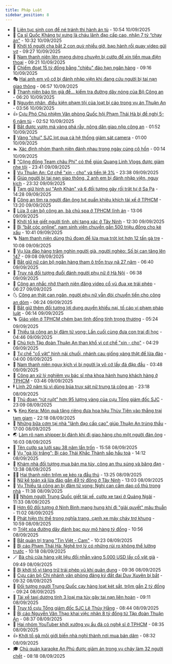 ```yaml
---
title: Pháp Luật
sidebar_position: 8
---
```


<!-- dantri-phap-luat:START -->
- 🌊 [Liên tục sinh con để né tránh thi hành án tù](https://dantri.com.vn/phap-luat/lien-tuc-sinh-con-de-ne-tranh-thi-hanh-an-tu-20250910172056556.htm) - 10:54 10/09/2025
- 🐲 [Ca sĩ Quốc Kháng tự xưng là cháu lãnh đạo cấp cao, nhận 7 tỷ “chạy án”](https://dantri.com.vn/phap-luat/ca-si-quoc-khang-tu-xung-la-chau-lanh-dao-cap-cao-nhan-7-ty-chay-an-20250910160407017.htm) - 10:32 10/09/2025
- 🌁 [Khởi tố người cha bắt 2 con quỳ nhiều giờ, bạo hành rồi quay video gửi vợ](https://dantri.com.vn/phap-luat/khoi-to-nguoi-cha-bat-2-con-quy-nhieu-gio-bao-hanh-roi-quay-video-gui-vo-20250910162121998.htm) - 09:27 10/09/2025
- 🎃 [Nam thanh niên lên mạng dựng chuyện bị cướp để xin tiền mua điện thoại](https://dantri.com.vn/phap-luat/nam-thanh-nien-len-mang-dung-chuyen-bi-cuop-de-xin-tien-mua-dien-thoai-20250910154349695.htm) - 09:21 10/09/2025
- 🦅 [Chiếm đoạt 15 tỷ đồng bằng &quot;chiêu&quot; đáo hạn ngân hàng](https://dantri.com.vn/phap-luat/chiem-doat-15-ty-dong-bang-chieu-dao-han-ngan-hang-20250910152700370.htm) - 09:16 10/09/2025
- 🎭 [Hai anh em vô cớ bị đánh nhập viện khi đang cứu người bị tai nạn giao thông](https://dantri.com.vn/phap-luat/hai-anh-em-vo-co-bi-danh-nhap-vien-khi-dang-cuu-nguoi-bi-tai-nan-giao-thong-20250910134637876.htm) - 06:57 10/09/2025
- 🤗 [Thanh niên báo tin giả để... kiểm tra đường dây nóng của Bộ Công an](https://dantri.com.vn/phap-luat/thanh-nien-bao-tin-gia-de-kiem-tra-duong-day-nong-cua-bo-cong-an-20250910122506670.htm) - 06:20 10/09/2025
- 🚀 [Nguyên nhân, điều kiện phạm tội của loạt bị cáo trong vụ án Thuận An](https://dantri.com.vn/phap-luat/nguyen-nhan-dieu-kien-pham-toi-cua-loat-bi-cao-trong-vu-an-thuan-an-20250910104531178.htm) - 03:56 10/09/2025
- 👍 [Cựu Phó Chủ nhiệm Văn phòng Quốc hội Phạm Thái Hà bị đề nghị 5-6 năm tù](https://dantri.com.vn/phap-luat/cuu-pho-chu-nhiem-van-phong-quoc-hoi-pham-thai-ha-bi-de-nghi-5-6-nam-tu-20250909225016803.htm) - 02:52 10/09/2025
- 🧐 [Bắt được vượn má vàng phá rẫy, nông dân giao nộp công an](https://dantri.com.vn/phap-luat/bat-duoc-vuon-ma-vang-pha-ray-nong-dan-giao-nop-cong-an-20250910075655904.htm) - 01:52 10/09/2025
- 🫶 [Vàng &quot;chui&quot;  SJC lọt qua cả hệ thống giám sát camera](https://dantri.com.vn/phap-luat/vang-chui-sjc-lot-qua-ca-he-thong-giam-sat-camera-20250909111046169.htm) - 01:00 10/09/2025
- 🏊 [Xác định nhóm thanh niên đánh nhau trong ngày cúng cô hồn](https://dantri.com.vn/phap-luat/xac-dinh-nhom-thanh-nien-danh-nhau-trong-ngay-cung-co-hon-20250909211759770.htm) - 00:14 10/09/2025
- 🌋 [&quot;Cộng đồng Team châu Phi&quot; có thể giúp Quang Linh Vlogs được giảm nhẹ tội](https://dantri.com.vn/phap-luat/cong-dong-team-chau-phi-co-the-giup-quang-linh-vlogs-duoc-giam-nhe-toi-20250910000836729.htm) - 23:41 09/09/2025
- 👹 [Vụ Thuận An: Cơ chế &quot;xin - cho&quot; và tiền lệ 3%](https://dantri.com.vn/phap-luat/vu-thuan-an-co-che-xin-cho-va-tien-le-3-20250909235332353.htm) - 23:38 09/09/2025
- 🫣 [Giúp người bị tai nạn giao thông, 2 anh em bị đánh nhập viện, nguy kịch](https://dantri.com.vn/phap-luat/giup-nguoi-bi-tai-nan-giao-thong-2-anh-em-bi-danh-nhap-vien-nguy-kich-20250909232441010.htm) - 23:32 09/09/2025
- 🎃 [Tạm giữ hình sự &quot;Anh Khàn&quot; và 6 đối tượng gây rối trật tự ở Sa Pa](https://dantri.com.vn/phap-luat/tam-giu-hinh-su-anh-khan-va-6-doi-tuong-gay-roi-trat-tu-o-sa-pa-20250909210900623.htm) - 14:28 09/09/2025
- 🌝 [Công an tìm ra người đàn ông tụt quần khiêu khích tài xế ở TPHCM](https://dantri.com.vn/phap-luat/cong-an-tim-ra-nguoi-dan-ong-tut-quan-khieu-khich-tai-xe-o-tphcm-20250909195756338.htm) - 13:20 09/09/2025
- 🚀 [Lừa 3 cán bộ công an, bà chủ spa ở TPHCM lĩnh án](https://dantri.com.vn/phap-luat/lua-3-can-bo-cong-an-ba-chu-spa-o-tphcm-linh-an-20250714133708445.htm) - 13:06 09/09/2025
- 🥷 [Khởi tố kẻ giết người tình, phi tang xác ở Tây Ninh](https://dantri.com.vn/phap-luat/khoi-to-ke-giet-nguoi-tinh-phi-tang-xac-o-tay-ninh-20250909172142643.htm) - 12:30 09/09/2025
- 👺 [Bị “bắt cóc online”, nam sinh viên chuyển gần 500 triệu đồng cho kẻ xấu](https://dantri.com.vn/phap-luat/bi-bat-coc-online-nam-sinh-vien-chuyen-gan-500-trieu-dong-cho-ke-xau-20250909160955508.htm) - 10:41 09/09/2025
- 🪜 [Nam thanh niên dùng thủ đoạn để lừa mua trót lọt hơn 12 tấn gà tre](https://dantri.com.vn/phap-luat/nam-thanh-nien-dung-thu-doan-de-lua-mua-trot-lot-hon-12-tan-ga-tre-20250909164403257.htm) - 10:08 09/09/2025
- 🦄 [Vụ lừa đảo hàng trăm nghìn người già, người nghèo: Số bị can tăng lên 147](https://dantri.com.vn/phap-luat/vu-lua-dao-hang-tram-nghin-nguoi-gia-nguoi-ngheo-so-bi-can-tang-len-147-20250909155440207.htm) - 09:08 09/09/2025
- 🦍 [Bắt giữ nữ cán bộ ngân hàng tham ô trốn truy nã 27 năm](https://dantri.com.vn/phap-luat/bat-giu-nu-can-bo-ngan-hang-tham-o-tron-truy-na-27-nam-20250909133325744.htm) - 06:40 09/09/2025
- 🌁 [Truy nã đối tượng đuổi đánh người phụ nữ ở Hà Nội](https://dantri.com.vn/phap-luat/truy-na-doi-tuong-duoi-danh-nguoi-phu-nu-o-ha-noi-20250909133607259.htm) - 06:38 09/09/2025
- 💯 [Công an nhắc nhở thanh niên đăng video cổ vũ đua xe trái phép](https://dantri.com.vn/phap-luat/cong-an-nhac-nho-thanh-nien-dang-video-co-vu-dua-xe-trai-phep-20250909124846327.htm) - 06:27 09/09/2025
- 🌜 [Công an thật can ngăn, người phụ nữ vẫn đòi chuyển tiền cho công an dỏm](https://dantri.com.vn/phap-luat/cong-an-that-can-ngan-nguoi-phu-nu-van-doi-chuyen-tien-cho-cong-an-dom-20250909123302345.htm) - 06:24 09/09/2025
- 👹 [Bắt giữ thêm đối tượng lợi dụng quyền khiếu nại, tố cáo vi phạm pháp luật](https://dantri.com.vn/phap-luat/bat-giu-them-doi-tuong-loi-dung-quyen-khieu-nai-to-cao-vi-pham-phap-luat-20250909130155508.htm) - 06:14 09/09/2025
- 🪜 [Giáo viên ở TPHCM chém bạn tình đồng tính trọng thương](https://dantri.com.vn/phap-luat/giao-vien-o-tphcm-chem-ban-tinh-dong-tinh-trong-thuong-20250909120135719.htm) - 05:24 09/09/2025
- 🦩 [Thiếu tá công an bị đâm tử vong: Lần cuối cùng đưa con trai đi học](https://dantri.com.vn/phap-luat/thieu-ta-cong-an-bi-dam-tu-vong-lan-cuoi-cung-dua-con-trai-di-hoc-20250909111103753.htm) - 04:46 09/09/2025
- 💂 [Chủ tịch Tập đoàn Thuận An than khổ vì cơ chế &quot;xin - cho&quot;](https://dantri.com.vn/phap-luat/chu-tich-tap-doan-thuan-an-than-kho-vi-co-che-xin-cho-20250909111653755.htm) - 04:29 09/09/2025
- 💃 [Tự chế &quot;cổ vật&quot; hình nải chuối, nhánh cau giống vàng thật để lừa đảo](https://dantri.com.vn/phap-luat/tu-che-co-vat-hinh-nai-chuoi-nhanh-cau-giong-vang-that-de-lua-dao-20250909095209258.htm) - 04:00 09/09/2025
- 🧐 [Nam thanh niên nguy kịch vì bị người lạ vô cớ lấy đá đập đầu](https://dantri.com.vn/phap-luat/nam-thanh-nien-nguy-kich-vi-bi-nguoi-la-vo-co-lay-da-dap-dau-20250909094700856.htm) - 03:48 09/09/2025
- 🤗 [Công an xử lý nghiêm vụ bác sĩ nha khoa hành hung khách hàng ở TPHCM](https://dantri.com.vn/phap-luat/cong-an-xu-ly-nghiem-vu-bac-si-nha-khoa-hanh-hung-khach-hang-o-tphcm-20250909082400098.htm) - 03:46 09/09/2025
- 🕴 [Lĩnh 20 năm tù vì dùng búa truy sát nữ trung tá công an](https://dantri.com.vn/phap-luat/linh-20-nam-tu-vi-dung-bua-truy-sat-nu-trung-ta-cong-an-20250908220616563.htm) - 23:18 08/09/2025
- 🐎 [Thủ đoạn “rút ruột” hơn 95 lượng vàng của cựu Tổng giám đốc SJC](https://dantri.com.vn/phap-luat/thu-doan-rut-ruot-hon-95-luong-vang-cua-cuu-tong-giam-doc-sjc-20250908215744963.htm) - 23:09 08/09/2025
- 🪜 [Kẹo Kera: Món quà tặng riêng đưa hoa hậu Thùy Tiên vào thẳng trại tạm giam](https://dantri.com.vn/phap-luat/keo-kera-mon-qua-tang-rieng-dua-hoa-hau-thuy-tien-vao-thang-trai-tam-giam-20250908234558339.htm) - 22:18 08/09/2025
- 🤭 [Những bữa cơm tại nhà &quot;lãnh đạo cấp cao&quot; giúp Thuận An trúng thầu](https://dantri.com.vn/phap-luat/nhung-bua-com-tai-nha-lanh-dao-cap-cao-giup-thuan-an-trung-thau-20250908223630255.htm) - 17:00 08/09/2025
- 🌏 [Làm rõ nam shipper bị đánh khi đi giao hàng cho một người đàn ông](https://dantri.com.vn/phap-luat/lam-ro-nam-shipper-bi-danh-khi-di-giao-hang-cho-mot-nguoi-dan-ong-20250908193334517.htm) - 16:03 08/09/2025
- 🎃 [Tên cướp sa lưới sau 38 năm lẩn trốn](https://dantri.com.vn/phap-luat/ten-cuop-sa-luoi-sau-38-nam-lan-tron-20250908195745751.htm) - 15:58 08/09/2025
- 🗽 [Vụ &quot;gà lôi trắng&quot;: Bị cáo Thái Khắc Thành sắp hầu toà](https://dantri.com.vn/phap-luat/vu-ga-loi-trang-bi-cao-thai-khac-thanh-sap-hau-toa-20250908210037586.htm) - 14:12 08/09/2025
- 🌁 [Khám nhà đối tượng mua bán ma túy, công an thu súng và băng đạn](https://dantri.com.vn/phap-luat/kham-nha-doi-tuong-mua-ban-ma-tuy-cong-an-thu-sung-va-bang-dan-20250908202730051.htm) - 13:38 08/09/2025
- 🧑‍💻 [Hai thanh niên trộm xe kéo ra đầu thú](https://dantri.com.vn/phap-luat/hai-thanh-nien-trom-xe-keo-ra-dau-thu-20250908201823579.htm) - 13:25 08/09/2025
- 🌮 [Nữ kế toán xã lừa đảo gần 49 tỷ đồng ở Tây Ninh](https://dantri.com.vn/phap-luat/nu-ke-toan-xa-lua-dao-gan-49-ty-dong-o-tay-ninh-20250901090518110.htm) - 13:03 08/09/2025
- 🤗 [Vụ Thiếu tá công an bị đâm tử vong: Nghi can cầm dao cố thủ trong nhà](https://dantri.com.vn/phap-luat/vu-thieu-ta-cong-an-bi-dam-tu-vong-nghi-can-cam-dao-co-thu-trong-nha-20250908181117948.htm) - 11:38 08/09/2025
- 👨‍🏫 [Nhóm người Trung Quốc giết tài xế, cướp xe taxi ở Quảng Ngãi](https://dantri.com.vn/phap-luat/nhom-nguoi-trung-quoc-giet-tai-xe-cuop-xe-taxi-o-quang-ngai-20250908180333317.htm) - 11:33 08/09/2025
- 🎉 [Hơn 60 đối tượng ở Ninh Bình mang hung khí đi &quot;giải quyết&quot; mâu thuẫn](https://dantri.com.vn/phap-luat/hon-60-doi-tuong-o-ninh-binh-mang-hung-khi-di-giai-quyet-mau-thuan-20250908174552399.htm) - 11:02 08/09/2025
- 🤗 [Phát hiện thi thể trong nghĩa trang, cạnh xe máy cháy trơ khung](https://dantri.com.vn/phap-luat/phat-hien-thi-the-trong-nghia-trang-canh-xe-may-chay-tro-khung-20250908172426785.htm) - 10:59 08/09/2025
- 🤓 [Triệt xóa đường dây đánh bạc quy mô hàng tỷ đồng](https://dantri.com.vn/phap-luat/triet-xoa-duong-day-danh-bac-quy-mo-hang-ty-dong-20250908173044594.htm) - 10:56 08/09/2025
- 👹 [Bắt quản trị trang &quot;Tin Việt - Cam&quot;](https://dantri.com.vn/phap-luat/bat-quan-tri-trang-tin-viet-cam-20250908170441095.htm) - 10:23 08/09/2025
- 🐘 [Bị cáo Phạm Thái Hà: Nghề trợ lý có những rủi ro không thể lường trước](https://dantri.com.vn/phap-luat/bi-cao-pham-thai-ha-nghe-tro-ly-co-nhung-rui-ro-khong-the-luong-truoc-20250908170701836.htm) - 10:18 08/09/2025
- 🪄 [Bà chủ cửa hàng vật liệu đổi nhẫn vàng 5.000 USD lấy cổ vật giả](https://dantri.com.vn/phap-luat/ba-chu-cua-hang-vat-lieu-doi-nhan-vang-5000-usd-lay-co-vat-gia-20250908163132066.htm) - 09:49 08/09/2025
- 💄 [Bị khởi tố vì tàng trữ trái phép vũ khí quân dụng](https://dantri.com.vn/phap-luat/bi-khoi-to-vi-tang-tru-trai-phep-vu-khi-quan-dung-20250908163256019.htm) - 09:36 08/09/2025
- 🐎 [Cựu cán bộ Chi nhánh văn phòng đăng ký đất đai Duy Xuyên bị bắt](https://dantri.com.vn/phap-luat/cuu-can-bo-chi-nhanh-van-phong-dang-ky-dat-dai-duy-xuyen-bi-bat-20250908155637184.htm) - 09:32 08/09/2025
- 💯 [Đối tượng người Trung Quốc cạy hàng loạt két sắt, trộm gần 2 tỷ đồng](https://dantri.com.vn/phap-luat/doi-tuong-nguoi-trung-quoc-cay-hang-loat-ket-sat-trom-gan-2-ty-dong-20250908155123075.htm) - 09:24 08/09/2025
- 💯 [Tài xế taxi dương tính 3 loại ma túy gây tai nạn liên hoàn](https://dantri.com.vn/phap-luat/tai-xe-taxi-duong-tinh-3-loai-ma-tuy-gay-tai-nan-lien-hoan-20250908160044456.htm) - 09:11 08/09/2025
- 🌈 [Truy tố cựu Tổng giám đốc SJC Lê Thúy Hằng](https://dantri.com.vn/phap-luat/truy-to-cuu-tong-giam-doc-sjc-le-thuy-hang-20250908153927810.htm) - 08:44 08/09/2025
- 🧠 [Bị cáo Nguyễn Văn Thạo khai việc nhận 8 tỷ đồng từ Tập đoàn Thuận An](https://dantri.com.vn/phap-luat/bi-cao-nguyen-van-thao-khai-viec-nhan-8-ty-dong-tu-tap-doan-thuan-an-20250908152346602.htm) - 08:37 08/09/2025
- 🌈 [Hai nhóm YouTuber khởi xướng vụ ẩu đả có nghệ sĩ ở TPHCM](https://dantri.com.vn/phap-luat/hai-nhom-youtuber-khoi-xuong-vu-au-da-co-nghe-si-o-tphcm-20250908125931147.htm) - 08:35 08/09/2025
- 👍 [Khởi tố gã môi giới biến nhà nghỉ thành nơi mua bán dâm](https://dantri.com.vn/phap-luat/khoi-to-ga-moi-gioi-bien-nha-nghi-thanh-noi-mua-ban-dam-20250908133426681.htm) - 08:32 08/09/2025
- 🎓 [Chủ quán karaoke An Phú được giảm án trong vụ cháy làm 32 người chết](https://dantri.com.vn/phap-luat/chu-quan-karaoke-an-phu-duoc-giam-an-trong-vu-chay-lam-32-nguoi-chet-20250908145618233.htm) - 08:18 08/09/2025<!-- dantri-phap-luat:END -->
